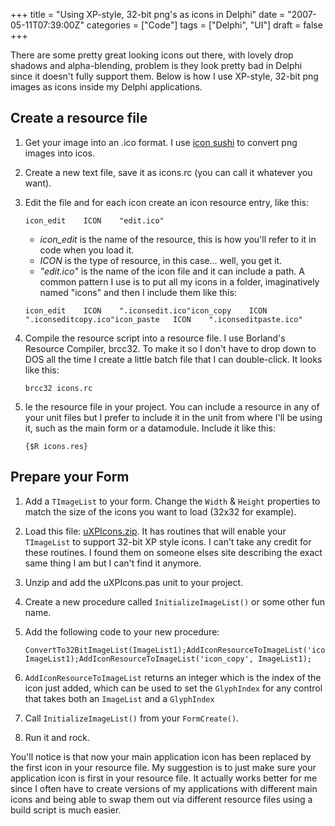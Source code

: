 +++
title = "Using XP-style, 32-bit png's as icons in Delphi"
date = "2007-05-11T07:39:00Z"
categories = ["Code"]
tags = ["Delphi", "UI"]
draft = false
+++

There are some pretty great looking icons out there, with lovely drop shadows and alpha-blending, problem is they look pretty bad in Delphi since it doesn't fully support them. Below is how I use XP-style, 32-bit png images as icons inside my Delphi applications.

## Create a resource file

1. Get your image into an .ico format. I use [icon sushi](http://www.towofu.net/soft/e-aicon.php "@icon sushi") to convert png images into icos.
2. Create a new text file, save it as icons.rc (you can call it whatever you want).
3. Edit the file and for each icon create an icon resource entry, like this:

   ```res
   icon_edit    ICON    "edit.ico"
   ```

   - _icon\_edit_ is the name of the resource, this is how you'll refer to it in code when you load it.
   - _ICON_ is the type of resource, in this case... well, you get it.
   - _"edit.ico"_ is the name of the icon file and it can include a path. A common pattern I use is to put all my icons in a folder, imaginatively named "icons" and then I include them like this:

   ```res
   icon_edit    ICON    ".iconsedit.ico"icon_copy    ICON    ".iconseditcopy.ico"icon_paste   ICON    ".iconseditpaste.ico"
   ```

4. Compile the resource script into a resource file. I use Borland's Resource Compiler, brcc32. To make it so I don't have to drop down to DOS all the time I create a little batch file that I can double-click. It looks like this:

   ```res
   brcc32 icons.rc
   ```

5. Ie the resource file in your project. You can include a resource in any of your unit files but I prefer to include it in the unit from where I'll be using it, such as the main form or a datamodule. Include it like this:

   ```res
   {$R icons.res}
   ```

## Prepare your Form

1. Add a `TImageList` to your form. Change the `Width` & `Height` properties to match the size of the icons you want to load (32x32 for example).
1. Load this file: [uXPIcons.zip](/downloads/uXPIcons.zip). It has routines that will enable your `TImageList` to support 32-bit XP style icons. I can't take any credit for these routines. I found them on someone elses site describing the exact same thing I am but I can't find it anymore.
1. Unzip and add the uXPIcons.pas unit to your project.
1. Create a new procedure called `InitializeImageList()` or some other fun name.
1. Add the following code to your new procedure:

    ```delphi
    ConvertTo32BitImageList(ImageList1);AddIconResourceToImageList('icon_edit', ImageList1);AddIconResourceToImageList('icon_copy', ImageList1);
    ```

1. `AddIconResourceToImageList` returns an integer which is the index of the icon just added, which can be used to set the `GlyphIndex` for any control that takes both an `ImageList` and a `GlyphIndex`
1. Call `InitializeImageList()` from your `FormCreate()`.
1. Run it and rock.

You'll notice is that now your main application icon has been replaced by the first icon in your resource file. My suggestion is to just make sure your application icon is first in your resource file. It actually works better for me since I often have to create versions of my applications with different main icons and being able to swap them out via different resource files using a build script is much easier.
